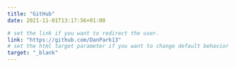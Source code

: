 ```yaml
---
title: "GitHub"
date: 2021-11-01T13:17:56+01:00

# set the link if you want to redirect the user.
link: "https://github.com/DanPark13"
# set the html target parameter if you want to change default behavior
target: "_blank"
---
```

